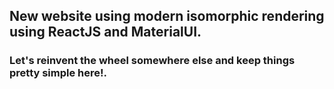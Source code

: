 ## New website using modern isomorphic rendering using ReactJS and MaterialUI.
### Let's reinvent the wheel somewhere else and keep things pretty simple here!.
